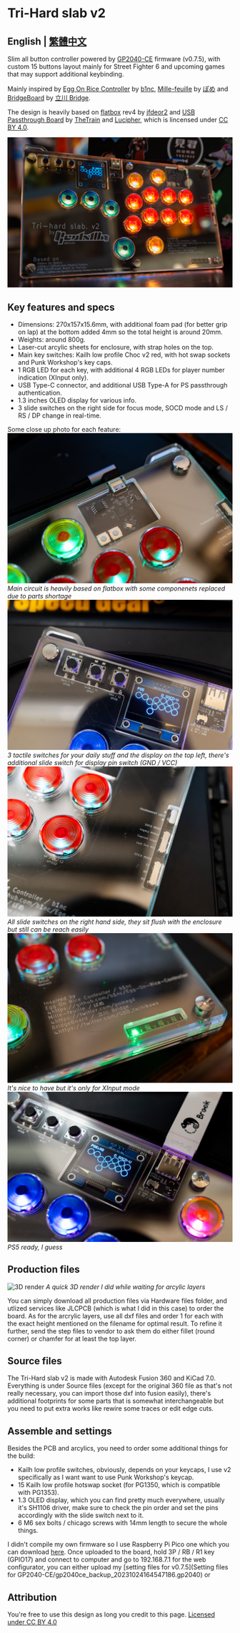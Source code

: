 # Tri-Hard slab v2
## **English | [繁體中文](README_zh-TW.md)**
Slim all button controller powered by [GP2040-CE](https://gp2040-ce.info/) firmware (v0.7.5), with custom 15 buttons layout mainly for Street Fighter 6 and upcoming games that may support additional keybinding.

Mainly inspired by [Egg On Rice Controller](https://github.com/b1nc/Egg-On-Rice-Controller) by [b1nc](https://github.com/b1nc), [Mille-feuille](https://pomegd.booth.pm/items/2685530) by [ぽめ](https://twitter.com/pomegd) and [BridgeBoard](https://bridgeshop.booth.pm/items/4869470) by [立川 Bridge](https://twitter.com/GBB_tachikawa).

The design is heavily based on [flatbox](https://github.com/jfedor2/flatbox) rev4 by [jfdeor2](https://github.com/jfedor2) and [USB Passthrough Board](https://github.com/OpenStickCommunity/Hardware/tree/main/USB%20Passthrough%20Board) by [TheTrain](https://github.com/TheTrainGoes) and [Lucipher](https://github.com/arntsonl), which is lincensed under [CC BY 4.0](https://creativecommons.org/licenses/by/4.0/).

![The beauty shot](images/ths-000-main.jpg)
## Key features and specs
- Dimensions: 270x157x15.6mm, with additional foam pad (for better grip on lap) at the bottom added 4mm so the total height is around 20mm.
- Weights: around 800g.
- Laser-cut arcylic sheets for enclosure, with strap holes on the top.
- Main key switches: Kailh low profile Choc v2 red, with hot swap sockets and Punk Workshop's key caps.
- 1 RGB LED for each key, with additional 4 RGB LEDs for player number indication (XInput only).
- USB Type-C connector, and additional USB Type-A for PS passthrough authentication.
- 1.3 inches OLED display for various info.
- 3 slide switches on the right side for focus mode, SOCD mode and LS / RS / DP change in real-time.

Some close up photo for each feature:
![The core](images/ths-001-RP2040.jpg)
_Main circuit is heavily based on flatbox with some componenets replaced due to parts shortage_
![Functions and display](images/ths-002-menu-and-display.jpg)
_3 tactile switches for your daily stuff and the display on the top left, there's additional slide switch for display pin switch (GND / VCC)_
![Slide switches](images/ths-003-slide-switches.jpg)
_All slide switches on the right hand side, they sit flush with the enclosure but still can be reach easily_
![Player number indication](images/ths-004-player-led.jpg)
_It's nice to have but it's only for XInput mode_
![Passthrough auth](images/ths-005-PS-passthrough.jpg)
_PS5 ready, I guess_

## Production files
![3D render](images/tri-hard_slab_v2_render.png)
_A quick 3D render I did while waiting for arcylic layers_

You can simply download all production files via Hardware files folder, and utlized services like JLCPCB (which is what I did in this case) to order the board. As for the arcrylic layers, use all dxf files and order 1 for each with the exact height mentioned on the filename for optimal result.
To refine it further, send the step files to vendor to ask them do either fillet (round corner) or chamfer for at least the top layer.

## Source files
The Tri-Hard slab v2 is made with Autodesk Fusion 360 and KiCad 7.0.
Everything is under Source files (except for the original 360 file as that's not really necessary, you can import those dxf into fusion easily), there's additional footprints for some parts that is somewhat interchangeable but you need to put extra works like rewire some traces or edit edge cuts.

## Assemble and settings

Besides the PCB and arcylics, you need to order some additional things for the build:
- Kailh low profile switches, obviously, depends on your keycaps, I use v2 specifically as I want want to use Punk Workshop's keycap.
- 15 Kailh low profile hotswap socket (for PG1350, which is compatible with PG1353).
- 1.3 OLED display, which you can find pretty much everywhere, usually it's SH1106 driver, make sure to check the pin order and set the pins accordingly with the slide switch next to it.
- 6 M6 sex bolts / chicago screws with 14mm length to secure the whole things.

I didn't compile my own firmware so I use Raspberry Pi Pico one which you can download [here](https://gp2040-ce.info/#/download). Once uploaded to the board, hold 3P / RB / R1 key (GPIO17) and connect to computer and go to 192.168.7.1 for the web configurator, you can either upload my [setting files for v0.7.5](Setting files for GP2040-CE/gp2040ce_backup_20231024164547186.gp2040) or 

## Attribution
You're free to use this design as long you credit to this page.
[Licensed under CC BY 4.0](https://creativecommons.org/licenses/by/4.0/)
